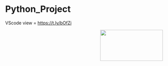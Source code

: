 # Python_Project

VScode view = https://t.ly/bOfZi <br>

<img align="right" src="https://nodebb.org/wp-content/uploads/2022/02/nyan-cat.gif" alt="" height="100" width="200">
